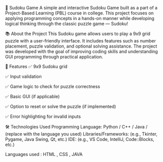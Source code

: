 🧩 Sudoku Game
A simple and interactive Sudoku Game built as a part of a Project-Based Learning (PBL) course in college. 
This project focuses on applying programming concepts in a hands-on manner while developing logical thinking through the classic puzzle game — Sudoku!

📚 About the Project
This Sudoku game allows users to play a 9x9 grid puzzle with a user-friendly interface. It includes features such as number placement,
puzzle validation, and optional solving assistance. The project was developed with the goal of improving coding skills and understanding GUI programming through practical application.

🎯 Features
✅ 9x9 Sudoku grid

✅ Input validation

✅ Game logic to check for puzzle correctness

✅ Basic GUI (if applicable)

✅ Option to reset or solve the puzzle (if implemented)

✅ Error highlighting for invalid inputs

🛠️ Technologies Used
Programming Language: Python / C++ / Java / (replace with the language you used)
Libraries/Frameworks:
(e.g., Tkinter, Pygame, Java Swing, Qt, etc.)
IDE: (e.g., VS Code, IntelliJ, Code::Blocks, etc.)

Languages used : HTML , CSS , JAVA
